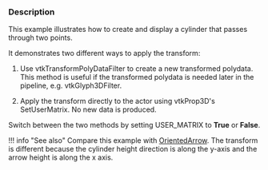 ### Description

This example illustrates how to create and display a cylinder that passes through two points.

It demonstrates two different ways to apply the transform:

1. Use vtkTransformPolyDataFilter to create a new transformed polydata. This method is useful if the transformed
   polydata is needed later in the pipeline, e.g. vtkGlyph3DFilter.

2. Apply the transform directly to the actor using vtkProp3D's SetUserMatrix. No new data is produced.

Switch between the two methods by setting USER_MATRIX to **True** or **False**.

!!! info "See also"
Compare this example with [OrientedArrow](../OrientedArrow). The transform is different because the cylinder height
direction is along the y-axis and the arrow height is along the x axis.
